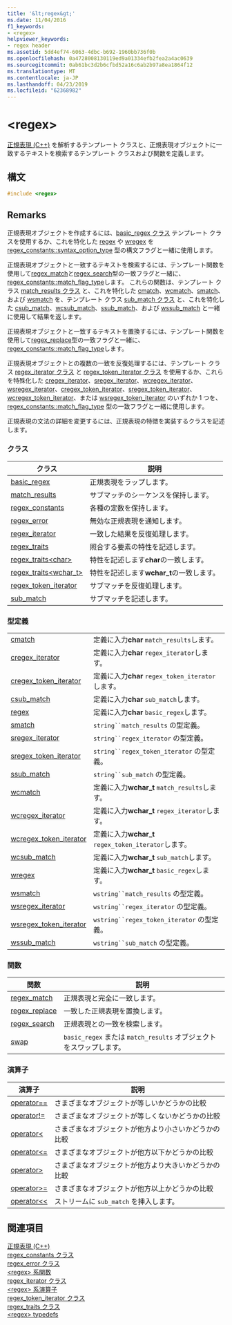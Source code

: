 ```yaml
---
title: '&lt;regex&gt;'
ms.date: 11/04/2016
f1_keywords:
- <regex>
helpviewer_keywords:
- regex header
ms.assetid: 5dd4ef74-6063-4dbc-b692-1960bb736f0b
ms.openlocfilehash: 0a4728008130119ed9a01334efb2fea2a4ac0639
ms.sourcegitcommit: 0ab61bc3d2b6cfbd52a16c6ab2b97a8ea1864f12
ms.translationtype: MT
ms.contentlocale: ja-JP
ms.lasthandoff: 04/23/2019
ms.locfileid: "62368982"
---
```

# <a name="ltregexgt"></a>&lt;regex&gt;

[正規表現 (C++)](../standard-library/regular-expressions-cpp.md) を解析するテンプレート クラスと、正規表現オブジェクトに一致するテキストを検索するテンプレート クラスおよび関数を定義します。

## <a name="syntax"></a>構文

```cpp
#include <regex>
```

## <a name="remarks"></a>Remarks

正規表現オブジェクトを作成するには、[basic_regex クラス](../standard-library/basic-regex-class.md) テンプレート クラスを使用するか、これを特化した [regex](../standard-library/regex-typedefs.md#regex) や [wregex](../standard-library/regex-typedefs.md#wregex) を [regex_constants::syntax_option_type](../standard-library/regex-constants-class.md#syntax_option_type) 型の構文フラグと一緒に使用します。

正規表現オブジェクトと一致するテキストを検索するには、テンプレート関数を使用して[regex_match](../standard-library/regex-functions.md#regex_match)と[regex_search](../standard-library/regex-functions.md#regex_search)型の一致フラグと一緒に、 [regex_constants::match_flag_type](../standard-library/regex-constants-class.md#match_flag_type)します。 これらの関数は、テンプレート クラス [match_results クラス](../standard-library/match-results-class.md) と、これを特化した [cmatch](../standard-library/regex-typedefs.md#cmatch)、[wcmatch](../standard-library/regex-typedefs.md#wcmatch)、[smatch](../standard-library/regex-typedefs.md#smatch)、および [wsmatch](../standard-library/regex-typedefs.md#wsmatch) を、テンプレート クラス [sub_match クラス](../standard-library/sub-match-class.md) と、これを特化した [csub_match](../standard-library/regex-typedefs.md#csub_match)、[wcsub_match](../standard-library/regex-typedefs.md#wcsub_match)、[ssub_match](../standard-library/regex-typedefs.md#ssub_match)、および [wssub_match](../standard-library/regex-typedefs.md#wssub_match) と一緒に使用して結果を返します。

正規表現オブジェクトと一致するテキストを置換するには、テンプレート関数を使用して[regex_replace](../standard-library/regex-functions.md#regex_replace)型の一致フラグと一緒に、 [regex_constants::match_flag_type](../standard-library/regex-constants-class.md#match_flag_type)します。

正規表現オブジェクトとの複数の一致を反復処理するには、テンプレート クラス [regex_iterator クラス](../standard-library/regex-iterator-class.md) と [regex_token_iterator クラス](../standard-library/regex-token-iterator-class.md) を使用するか、これらを特殊化した [cregex_iterator](../standard-library/regex-typedefs.md#cregex_iterator)、[sregex_iterator](../standard-library/regex-typedefs.md#sregex_iterator)、[wcregex_iterator](../standard-library/regex-typedefs.md#wcregex_iterator)、[wsregex_iterator](../standard-library/regex-typedefs.md#wsregex_iterator)、[cregex_token_iterator](../standard-library/regex-typedefs.md#cregex_token_iterator)、[sregex_token_iterator](../standard-library/regex-typedefs.md#sregex_token_iterator)、[wcregex_token_iterator](../standard-library/regex-typedefs.md#wcregex_token_iterator)、または [wsregex_token_iterator](../standard-library/regex-typedefs.md#wsregex_token_iterator) のいずれか 1 つを、[regex_constants::match_flag_type](../standard-library/regex-constants-class.md#match_flag_type) 型の一致フラグと一緒に使用します。

正規表現の文法の詳細を変更するには、正規表現の特徴を実装するクラスを記述します。

### <a name="classes"></a>クラス

|クラス|説明|
|-|-|
|[basic_regex](../standard-library/basic-regex-class.md)|正規表現をラップします。|
|[match_results](../standard-library/match-results-class.md)|サブマッチのシーケンスを保持します。|
|[regex_constants](../standard-library/regex-constants-class.md)|各種の定数を保持します。|
|[regex_error](../standard-library/regex-error-class.md)|無効な正規表現を通知します。|
|[regex_iterator](../standard-library/regex-iterator-class.md)|一致した結果を反復処理します。|
|[regex_traits](../standard-library/regex-traits-class.md)|照合する要素の特性を記述します。|
|[regex_traits\<char>](../standard-library/regex-traits-char-class.md)|特性を記述します**char**の一致します。|
|[regex_traits<wchar_t>](../standard-library/regex-traits-wchar-t-class.md)|特性を記述します**wchar_t**の一致します。|
|[regex_token_iterator](../standard-library/regex-token-iterator-class.md)|サブマッチを反復処理します。|
|[sub_match](../standard-library/sub-match-class.md)|サブマッチを記述します。|

### <a name="type-definitions"></a>型定義

|||
|-|-|
|[cmatch](../standard-library/regex-typedefs.md#cmatch)|定義に入力**char** `match_results`します。|
|[cregex_iterator](../standard-library/regex-typedefs.md#cregex_iterator)|定義に入力**char** `regex_iterator`します。|
|[cregex_token_iterator](../standard-library/regex-typedefs.md#cregex_token_iterator)|定義に入力**char** `regex_token_iterator`します。|
|[csub_match](../standard-library/regex-typedefs.md#csub_match)|定義に入力**char** `sub_match`します。|
|[regex](../standard-library/regex-typedefs.md#regex)|定義に入力**char** `basic_regex`します。|
|[smatch](../standard-library/regex-typedefs.md#smatch)|`string``match_results` の型定義。|
|[sregex_iterator](../standard-library/regex-typedefs.md#sregex_iterator)|`string``regex_iterator` の型定義。|
|[sregex_token_iterator](../standard-library/regex-typedefs.md#sregex_token_iterator)|`string``regex_token_iterator` の型定義。|
|[ssub_match](../standard-library/regex-typedefs.md#ssub_match)|`string``sub_match` の型定義。|
|[wcmatch](../standard-library/regex-typedefs.md#wcmatch)|定義に入力**wchar_t** `match_results`します。|
|[wcregex_iterator](../standard-library/regex-typedefs.md#wcregex_iterator)|定義に入力**wchar_t** `regex_iterator`します。|
|[wcregex_token_iterator](../standard-library/regex-typedefs.md#wcregex_token_iterator)|定義に入力**wchar_t** `regex_token_iterator`します。|
|[wcsub_match](../standard-library/regex-typedefs.md#wcsub_match)|定義に入力**wchar_t** `sub_match`します。|
|[wregex](../standard-library/regex-typedefs.md#wregex)|定義に入力**wchar_t** `basic_regex`します。|
|[wsmatch](../standard-library/regex-typedefs.md#wsmatch)|`wstring``match_results` の型定義。|
|[wsregex_iterator](../standard-library/regex-typedefs.md#wsregex_iterator)|`wstring``regex_iterator` の型定義。|
|[wsregex_token_iterator](../standard-library/regex-typedefs.md#wsregex_token_iterator)|`wstring``regex_token_iterator` の型定義。|
|[wssub_match](../standard-library/regex-typedefs.md#wssub_match)|`wstring``sub_match` の型定義。|

### <a name="functions"></a>関数

|関数|説明|
|-|-|
|[regex_match](../standard-library/regex-functions.md#regex_match)|正規表現と完全に一致します。|
|[regex_replace](../standard-library/regex-functions.md#regex_replace)|一致した正規表現を置換します。|
|[regex_search](../standard-library/regex-functions.md#regex_search)|正規表現との一致を検索します。|
|[swap](../standard-library/regex-functions.md#swap)|`basic_regex` または `match_results` オブジェクトをスワップします。|

### <a name="operators"></a>演算子

|演算子|説明|
|-|-|
|[operator==](../standard-library/regex-operators.md#op_eq_eq)|さまざまなオブジェクトが等しいかどうかの比較|
|[operator!=](../standard-library/regex-operators.md#op_neq)|さまざまなオブジェクトが等しくないかどうかの比較|
|[operator<](../standard-library/regex-operators.md#op_lt)|さまざまなオブジェクトが他方より小さいかどうかの比較|
|[operator\<=](../standard-library/regex-operators.md#op_gt_eq)|さまざまなオブジェクトが他方以下かどうかの比較|
|[operator>](../standard-library/regex-operators.md#op_gt)|さまざまなオブジェクトが他方より大きいかどうかの比較|
|[operator>=](../standard-library/regex-operators.md#op_gt_eq)|さまざまなオブジェクトが他方以上かどうかの比較|
|[operator<<](../standard-library/regex-operators.md#op_lt_lt)|ストリームに `sub_match` を挿入します。|

## <a name="see-also"></a>関連項目

[正規表現 (C++)](../standard-library/regular-expressions-cpp.md)<br/>
[regex_constants クラス](../standard-library/regex-constants-class.md)<br/>
[regex_error クラス](../standard-library/regex-error-class.md)<br/>
[\<regex> 系関数](../standard-library/regex-functions.md)<br/>
[regex_iterator クラス](../standard-library/regex-iterator-class.md)<br/>
[\<regex> 系演算子](../standard-library/regex-operators.md)<br/>
[regex_token_iterator クラス](../standard-library/regex-token-iterator-class.md)<br/>
[regex_traits クラス](../standard-library/regex-traits-class.md)<br/>
[\<regex> typedefs](../standard-library/regex-typedefs.md)<br/>
